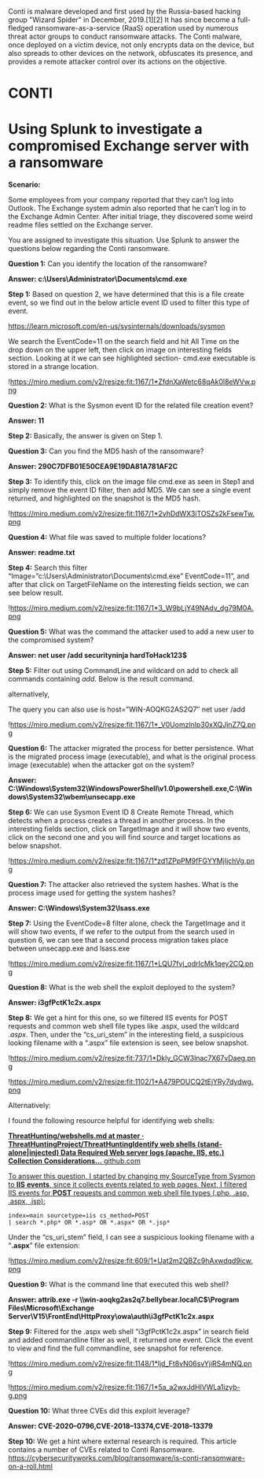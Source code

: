 
Conti is malware developed and first used by the Russia-based hacking group "Wizard Spider" in December, 2019.[1][2] It has since become a full-fledged ransomware-as-a-service (RaaS) operation used by numerous threat actor groups to conduct ransomware attacks. The Conti malware, once deployed on a victim device, not only encrypts data on the device, but also spreads to other devices on the network, obfuscates its presence, and provides a remote attacker control over its actions on the objective.

# CONTI
# Using Splunk to investigate a compromised Exchange server with a ransomware

**Scenario:**

Some employees from your company reported that they can’t log into Outlook. 
The Exchange system admin also reported that he can’t log in to the 
Exchange Admin Center. After initial triage, they discovered some weird 
readme files settled on the Exchange server. 

You are assigned to investigate this situation. Use Splunk to answer the questions below regarding the Conti ransomware.

**Question 1:** Can you identify the location of the ransomware?

**Answer: c:\Users\Administrator\Documents\cmd.exe**

**Step 1:** Based on question 2, we have determined that this is a file create event, so we 
find out in the below article event ID used to filter this type of 
event.

https://learn.microsoft.com/en-us/sysinternals/downloads/sysmon

We search the EventCode=11 on the search field and hit All Time on the 
drop down on the upper left, then click on image on interesting fields 
section. Looking at it we can see highlighted section- cmd.exe 
executable is stored in a strange location.

!https://miro.medium.com/v2/resize:fit:1167/1*ZfdnXaWetc68qAk0l8eWVw.png

**Question 2:** What is the Sysmon event ID for the related file creation event?

**Answer: 11**

**Step 2:** Basically, the answer is given on Step 1.

**Question 3:** Can you find the MD5 hash of the ransomware?

**Answer: 290C7DFB01E50CEA9E19DA81A781AF2C**

**Step 3:** To
 identify this, click on the image file cmd.exe as seen in Step1 and 
simply remove the event ID filter, then add MD5. We can see a single 
event returned, and highlighted on the snapshot is the MD5 hash.

!https://miro.medium.com/v2/resize:fit:1167/1*2vhDdWX3iTOSZs2kFsewTw.png

**Question 4:** What file was saved to multiple folder locations?

**Answer: readme.txt**

**Step 4:** Search
 this filter “Image=”c:\\Users\\Administrator\\Documents\\cmd.exe” 
EventCode=11”, and after that click on TargetFileName on the interesting
 fields section, we can see below result.

!https://miro.medium.com/v2/resize:fit:1167/1*3_W9bLjY49NAdv_dg79M0A.png

**Question 5:** What was the command the attacker used to add a new user to the compromised system?

**Answer: net user /add securityninja hardToHack123$**

**Step 5:** Filter out using CommandLine and wildcard on add to check all commands containing *add*. Below is the result command.

alternatively,

The query you can also use is host=”WIN-AOQKG2AS2Q7″ net user /add

!https://miro.medium.com/v2/resize:fit:1167/1*_V0Uomzlnlp30xXQJjnZ7Q.png

**Question 6:**
 The attacker migrated the process for better persistence. What is the 
migrated process image (executable), and what is the original process 
image (executable) when the attacker got on the system?

**Answer: C:\Windows\System32\WindowsPowerShell\v1.0\powershell.exe,C:\Windows\System32\wbem\unsecapp.exe**

**Step 6:** We
 can use Sysmon Event ID 8 Create Remote Thread, which detects when a 
process creates a thread in another process. In the interesting fields 
section, click on TargetImage and it will show two events, click on the 
second one and you will find source and target locations as below 
snapshot.

!https://miro.medium.com/v2/resize:fit:1167/1*zd1ZPpPM9fFGYYMjIjchVg.png

**Question 7:** The attacker also retrieved the system hashes. What is the process image used for getting the system hashes?

**Answer: C:\\Windows\\System32\\lsass.exe**

**Step 7:** Using
 the EventCode=8 filter alone, check the TargetImage and it will show 
two events, if we refer to the output from the search used in question 
6, we can see that a second process migration takes place between 
unsecapp.exe and lsass.exe

!https://miro.medium.com/v2/resize:fit:1167/1*LQU7fvj_odrIcMk1qey2CQ.png

**Question 8:** What is the web shell the exploit deployed to the system?

**Answer: i3gfPctK1c2x.aspx**

**Step 8:** We get a hint for this one, so we filtered IIS events for POST requests 
and common web shell file types like .aspx, used the wildcard *.aspx*. 
Then, under the “cs_uri_stem” in the interesting field, a suspicious 
looking filename with a “.aspx” file extension is seen, see below 
snapshot.

!https://miro.medium.com/v2/resize:fit:737/1*Dkly_GCW3lnac7X67vDaeg.png

!https://miro.medium.com/v2/resize:fit:1102/1*A479POUCQ2tEjYRy7dydwg.png

Alternatively:

I found the following resource helpful for identifying web shells:

[**ThreatHunting/webshells.md at master · ThreatHuntingProject/ThreatHuntingIdentify web shells (stand-alone|injected) Data Required Web server logs (apache, IIS, etc.) Collection Considerations…**
github.com](https://github.com/ThreatHuntingProject/ThreatHunting/blob/master/hunts/webshells.md?source=post_page-----5dfe72635dbe--------------------------------)

[To answer this question, I started by changing my SourceType from Sysmon to **IIS** **events**, since it collects events related to web pages. Next, I filtered IIS events for **POST** requests and common web shell file types (.php, .asp, .aspx, .jsp):](https://www.notion.so/To-answer-this-question-I-started-by-changing-my-SourceType-from-Sysmon-to-IIS-events-since-it-col-0d765f437b914f2593f3d9bdf2015023?pvs=21)

```
index=main sourcetype=iis cs_method=POST
| search *.php* OR *.asp* OR *.aspx* OR *.jsp*
```

Under the “cs_uri_stem” field, I can see a suspicious looking filename with a “**.aspx**” file extension:

!https://miro.medium.com/v2/resize:fit:609/1*Uat2m2QBZc9hAxwdqd9icw.png

**Question 9:** What is the command line that executed this web shell?

**Answer:
 attrib.exe -r \\\\win-aoqkg2as2q7.bellybear.local\C$\Program 
Files\Microsoft\Exchange 
Server\V15\FrontEnd\HttpProxy\owa\auth\i3gfPctK1c2x.aspx**

**Step 9:** Filtered
 for the .aspx web shell “i3gfPctK1c2x.aspx” in search field and added 
commandline filter as well, it returned one event. Click the event to 
view and find the full commandline, see snapshot for reference.

!https://miro.medium.com/v2/resize:fit:1148/1*ljd_Ft8vN06svYjiRS4mNQ.png

!https://miro.medium.com/v2/resize:fit:1167/1*5a_a2wxJdHlVWLa1izyb-g.png

**Question 10:** What three CVEs did this exploit leverage?

**Answer: CVE-2020–0796,CVE-2018–13374,CVE-2018–13379**

**Step 10:** We get a hint where external research is required. This article contains a number of CVEs  related to Conti Ransomware. https://cybersecurityworks.com/blog/ransomware/is-conti-ransomware-on-a-roll.html
